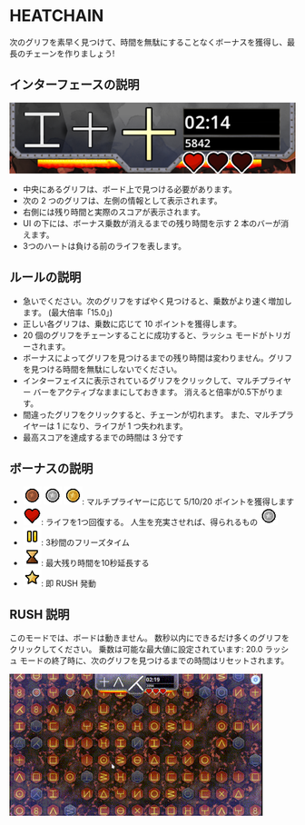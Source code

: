 # HEATCHAIN

次のグリフを素早く見つけて、時間を無駄にすることなくボーナスを獲得し、最長のチェーンを作りましょう!

## インターフェースの説明

![ui](../img/ui.png)

* 中央にあるグリフは、ボード上で見つける必要があります。
* 次の 2 つのグリフは、左側の情報として表示されます。
* 右側には残り時間と実際のスコアが表示されます。
* UI の下には、ボーナス乗数が消えるまでの残り時間を示す 2 本のバーが消えます。
* 3つのハートは負ける前のライフを表します。

## ルールの説明

* 急いでください。次のグリフをすばやく見つけると、乗数がより速く増加します。 (最大倍率「15.0」)
* 正しい各グリフは、乗数に応じて 10 ポイントを獲得します。
* 20 個のグリフをチェーンすることに成功すると、ラッシュ モードがトリガーされます。
* ボーナスによってグリフを見つけるまでの残り時間は変わりません。グリフを見つける時間を無駄にしないでください。
* インターフェイスに表示されているグリフをクリックして、マルチプライヤー バーをアクティブなままにしておきます。 消えると倍率が0.5下がります。
* 間違ったグリフをクリックすると、チェーンが切れます。 また、マルチプライヤーは 1 になり、ライフが 1 つ失われます。
* 最高スコアを達成するまでの時間は 3 分です

## ボーナスの説明

* ![point_lvl1](../img/point_lvl1.png) ![point_lvl2](../img/point_lvl2.png) ![point_lvl3](../img/point_lvl3.png): マルチプライヤーに応じて 5/10/20 ポイントを獲得します
* ![heart](../img/heart.png): ライフを1つ回復する。 人生を充実させれば、得られるもの ![point_lvl2](../img/point_lvl2.png)
* ![freeze](../img/freeze.png): 3秒間のフリーズタイム
* ![timeup](../img/timeup.png): 最大残り時間を10秒延長する
* ![chain_lvl3](../img/chain_lvl3.png): 即 RUSH 発動

## RUSH 説明

このモードでは、ボードは動きません。 数秒以内にできるだけ多くのグリフをクリックしてください。
乗数は可能な最大値に設定されています: 20.0
ラッシュ モードの終了時に、次のグリフを見つけるまでの時間はリセットされます。

![heatchain_rush](../img/heatchain_rush.gif)
